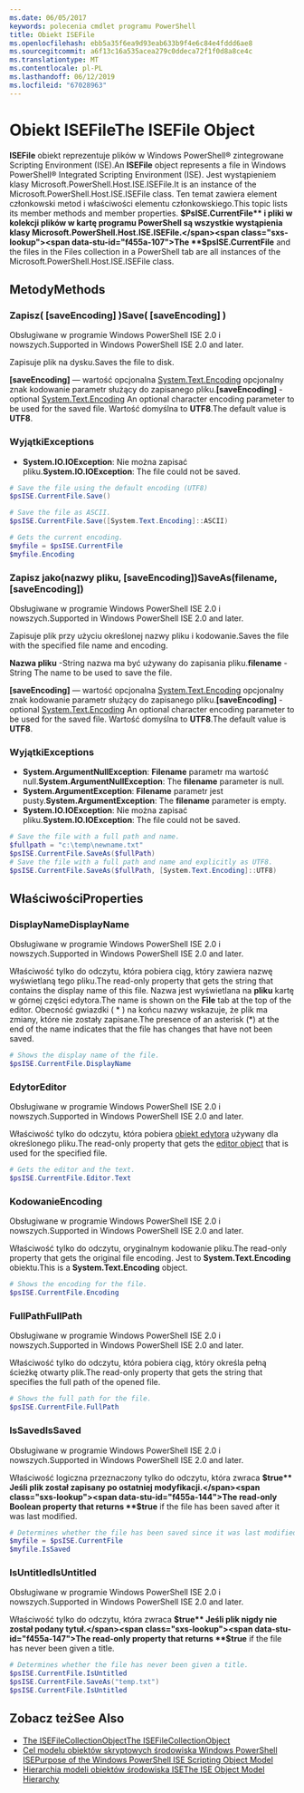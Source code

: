 ```yaml
---
ms.date: 06/05/2017
keywords: polecenia cmdlet programu PowerShell
title: Obiekt ISEFile
ms.openlocfilehash: ebb5a35f6ea9d93eab633b9f4e6c84e4fddd6ae8
ms.sourcegitcommit: a6f13c16a535acea279c0ddeca72f1f0d8a8ce4c
ms.translationtype: MT
ms.contentlocale: pl-PL
ms.lasthandoff: 06/12/2019
ms.locfileid: "67028963"
---
```

# <a name="the-isefile-object"></a><span data-ttu-id="f455a-103">Obiekt ISEFile</span><span class="sxs-lookup"><span data-stu-id="f455a-103">The ISEFile Object</span></span>

<span data-ttu-id="f455a-104">**ISEFile** obiekt reprezentuje plików w Windows PowerShell® zintegrowane Scripting Environment (ISE).</span><span class="sxs-lookup"><span data-stu-id="f455a-104">An **ISEFile** object represents a file in Windows PowerShell® Integrated Scripting Environment (ISE).</span></span> <span data-ttu-id="f455a-105">Jest wystąpieniem klasy Microsoft.PowerShell.Host.ISE.ISEFile.</span><span class="sxs-lookup"><span data-stu-id="f455a-105">It is an instance of the Microsoft.PowerShell.Host.ISE.ISEFile class.</span></span> <span data-ttu-id="f455a-106">Ten temat zawiera element członkowski metod i właściwości elementu członkowskiego.</span><span class="sxs-lookup"><span data-stu-id="f455a-106">This topic lists its member methods and member properties.</span></span> <span data-ttu-id="f455a-107">**$PsISE.CurrentFile** i pliki w kolekcji plików w kartę programu PowerShell są wszystkie wystąpienia klasy Microsoft.PowerShell.Host.ISE.ISEFile.</span><span class="sxs-lookup"><span data-stu-id="f455a-107">The **$psISE.CurrentFile** and the files in the Files collection in a PowerShell tab are all instances of the Microsoft.PowerShell.Host.ISE.ISEFile class.</span></span>

## <a name="methods"></a><span data-ttu-id="f455a-108">Metody</span><span class="sxs-lookup"><span data-stu-id="f455a-108">Methods</span></span>

### <a name="save-saveencoding-"></a><span data-ttu-id="f455a-109">Zapisz\( \[saveEncoding\] \)</span><span class="sxs-lookup"><span data-stu-id="f455a-109">Save\( \[saveEncoding\] \)</span></span>

<span data-ttu-id="f455a-110">Obsługiwane w programie Windows PowerShell ISE 2.0 i nowszych.</span><span class="sxs-lookup"><span data-stu-id="f455a-110">Supported in Windows PowerShell ISE 2.0 and later.</span></span>

<span data-ttu-id="f455a-111">Zapisuje plik na dysku.</span><span class="sxs-lookup"><span data-stu-id="f455a-111">Saves the file to disk.</span></span>

<span data-ttu-id="f455a-112">**\[saveEncoding\]**  — wartość opcjonalna [System.Text.Encoding](https://msdn.microsoft.com/library/system.text.encoding.aspx) opcjonalny znak kodowanie parametr służący do zapisanego pliku.</span><span class="sxs-lookup"><span data-stu-id="f455a-112">**\[saveEncoding\]** - optional [System.Text.Encoding](https://msdn.microsoft.com/library/system.text.encoding.aspx) An optional character encoding parameter to be used for the saved file.</span></span> <span data-ttu-id="f455a-113">Wartość domyślna to **UTF8**.</span><span class="sxs-lookup"><span data-stu-id="f455a-113">The default value is **UTF8**.</span></span>

### <a name="exceptions"></a><span data-ttu-id="f455a-114">Wyjątki</span><span class="sxs-lookup"><span data-stu-id="f455a-114">Exceptions</span></span>

- <span data-ttu-id="f455a-115">**System.IO.IOException**: Nie można zapisać pliku.</span><span class="sxs-lookup"><span data-stu-id="f455a-115">**System.IO.IOException**: The file could not be saved.</span></span>

```powershell
# Save the file using the default encoding (UTF8)
$psISE.CurrentFile.Save()

# Save the file as ASCII.
$psISE.CurrentFile.Save([System.Text.Encoding]::ASCII)

# Gets the current encoding.
$myfile = $psISE.CurrentFile
$myfile.Encoding
```

### <a name="saveasfilename-saveencoding"></a><span data-ttu-id="f455a-116">Zapisz jako\(nazwy pliku, \[saveEncoding\]\)</span><span class="sxs-lookup"><span data-stu-id="f455a-116">SaveAs\(filename, \[saveEncoding\]\)</span></span>

<span data-ttu-id="f455a-117">Obsługiwane w programie Windows PowerShell ISE 2.0 i nowszych.</span><span class="sxs-lookup"><span data-stu-id="f455a-117">Supported in Windows PowerShell ISE 2.0 and later.</span></span>

<span data-ttu-id="f455a-118">Zapisuje plik przy użyciu określonej nazwy pliku i kodowanie.</span><span class="sxs-lookup"><span data-stu-id="f455a-118">Saves the file with the specified file name and encoding.</span></span>

<span data-ttu-id="f455a-119">**Nazwa pliku** -String nazwa ma być używany do zapisania pliku.</span><span class="sxs-lookup"><span data-stu-id="f455a-119">**filename** - String The name to be used to save the file.</span></span>

<span data-ttu-id="f455a-120">**\[saveEncoding\]**  — wartość opcjonalna [System.Text.Encoding](https://msdn.microsoft.com/library/system.text.encoding.aspx) opcjonalny znak kodowanie parametr służący do zapisanego pliku.</span><span class="sxs-lookup"><span data-stu-id="f455a-120">**\[saveEncoding\]** - optional [System.Text.Encoding](https://msdn.microsoft.com/library/system.text.encoding.aspx) An optional character encoding parameter to be used for the saved file.</span></span> <span data-ttu-id="f455a-121">Wartość domyślna to **UTF8**.</span><span class="sxs-lookup"><span data-stu-id="f455a-121">The default value is **UTF8**.</span></span>

### <a name="exceptions"></a><span data-ttu-id="f455a-122">Wyjątki</span><span class="sxs-lookup"><span data-stu-id="f455a-122">Exceptions</span></span>

- <span data-ttu-id="f455a-123">**System.ArgumentNullException**: **Filename** parametr ma wartość null.</span><span class="sxs-lookup"><span data-stu-id="f455a-123">**System.ArgumentNullException**: The **filename** parameter is null.</span></span>
- <span data-ttu-id="f455a-124">**System.ArgumentException**: **Filename** parametr jest pusty.</span><span class="sxs-lookup"><span data-stu-id="f455a-124">**System.ArgumentException**: The **filename** parameter is empty.</span></span>
- <span data-ttu-id="f455a-125">**System.IO.IOException**: Nie można zapisać pliku.</span><span class="sxs-lookup"><span data-stu-id="f455a-125">**System.IO.IOException**: The file could not be saved.</span></span>

```powershell
# Save the file with a full path and name.
$fullpath = "c:\temp\newname.txt"
$psISE.CurrentFile.SaveAs($fullPath)
# Save the file with a full path and name and explicitly as UTF8.
$psISE.CurrentFile.SaveAs($fullPath, [System.Text.Encoding]::UTF8)
```

## <a name="properties"></a><span data-ttu-id="f455a-126">Właściwości</span><span class="sxs-lookup"><span data-stu-id="f455a-126">Properties</span></span>

### <a name="displayname"></a><span data-ttu-id="f455a-127">DisplayName</span><span class="sxs-lookup"><span data-stu-id="f455a-127">DisplayName</span></span>

<span data-ttu-id="f455a-128">Obsługiwane w programie Windows PowerShell ISE 2.0 i nowszych.</span><span class="sxs-lookup"><span data-stu-id="f455a-128">Supported in Windows PowerShell ISE 2.0 and later.</span></span>

<span data-ttu-id="f455a-129">Właściwość tylko do odczytu, która pobiera ciąg, który zawiera nazwę wyświetlaną tego pliku.</span><span class="sxs-lookup"><span data-stu-id="f455a-129">The read-only property that gets the string that contains the display name of this file.</span></span> <span data-ttu-id="f455a-130">Nazwa jest wyświetlana na **pliku** kartę w górnej części edytora.</span><span class="sxs-lookup"><span data-stu-id="f455a-130">The name is shown on the **File** tab at the top of the editor.</span></span> <span data-ttu-id="f455a-131">Obecność gwiazdki \( \* \) na końcu nazwy wskazuje, że plik ma zmiany, które nie zostały zapisane.</span><span class="sxs-lookup"><span data-stu-id="f455a-131">The presence of an asterisk \(\*\) at the end of the name indicates that the file has changes that have not been saved.</span></span>

```powershell
# Shows the display name of the file.
$psISE.CurrentFile.DisplayName
```

### <a name="editor"></a><span data-ttu-id="f455a-132">Edytor</span><span class="sxs-lookup"><span data-stu-id="f455a-132">Editor</span></span>

<span data-ttu-id="f455a-133">Obsługiwane w programie Windows PowerShell ISE 2.0 i nowszych.</span><span class="sxs-lookup"><span data-stu-id="f455a-133">Supported in Windows PowerShell ISE 2.0 and later.</span></span>

<span data-ttu-id="f455a-134">Właściwość tylko do odczytu, która pobiera [obiekt edytora](The-ISEEditor-Object.md) używany dla określonego pliku.</span><span class="sxs-lookup"><span data-stu-id="f455a-134">The read-only property that gets the [editor object](The-ISEEditor-Object.md) that is used for the specified file.</span></span>

```powershell
# Gets the editor and the text.
$psISE.CurrentFile.Editor.Text
```

### <a name="encoding"></a><span data-ttu-id="f455a-135">Kodowanie</span><span class="sxs-lookup"><span data-stu-id="f455a-135">Encoding</span></span>

<span data-ttu-id="f455a-136">Obsługiwane w programie Windows PowerShell ISE 2.0 i nowszych.</span><span class="sxs-lookup"><span data-stu-id="f455a-136">Supported in Windows PowerShell ISE 2.0 and later.</span></span>

<span data-ttu-id="f455a-137">Właściwość tylko do odczytu, oryginalnym kodowanie pliku.</span><span class="sxs-lookup"><span data-stu-id="f455a-137">The read-only property that gets the original file encoding.</span></span> <span data-ttu-id="f455a-138">Jest to **System.Text.Encoding** obiektu.</span><span class="sxs-lookup"><span data-stu-id="f455a-138">This is a **System.Text.Encoding** object.</span></span>

```powershell
# Shows the encoding for the file.
$psISE.CurrentFile.Encoding
```

### <a name="fullpath"></a><span data-ttu-id="f455a-139">FullPath</span><span class="sxs-lookup"><span data-stu-id="f455a-139">FullPath</span></span>

<span data-ttu-id="f455a-140">Obsługiwane w programie Windows PowerShell ISE 2.0 i nowszych.</span><span class="sxs-lookup"><span data-stu-id="f455a-140">Supported in Windows PowerShell ISE 2.0 and later.</span></span>

<span data-ttu-id="f455a-141">Właściwość tylko do odczytu, która pobiera ciąg, który określa pełną ścieżkę otwarty plik.</span><span class="sxs-lookup"><span data-stu-id="f455a-141">The read-only property that gets the string that specifies the full path of the opened file.</span></span>

```powershell
# Shows the full path for the file.
$psISE.CurrentFile.FullPath
```

### <a name="issaved"></a><span data-ttu-id="f455a-142">IsSaved</span><span class="sxs-lookup"><span data-stu-id="f455a-142">IsSaved</span></span>

<span data-ttu-id="f455a-143">Obsługiwane w programie Windows PowerShell ISE 2.0 i nowszych.</span><span class="sxs-lookup"><span data-stu-id="f455a-143">Supported in Windows PowerShell ISE 2.0 and later.</span></span>

<span data-ttu-id="f455a-144">Właściwość logiczna przeznaczony tylko do odczytu, która zwraca **$true** Jeśli plik został zapisany po ostatniej modyfikacji.</span><span class="sxs-lookup"><span data-stu-id="f455a-144">The read-only Boolean property that returns **$true** if the file has been saved after it was last modified.</span></span>

```powershell
# Determines whether the file has been saved since it was last modified.
$myfile = $psISE.CurrentFile
$myfile.IsSaved
```

### <a name="isuntitled"></a><span data-ttu-id="f455a-145">IsUntitled</span><span class="sxs-lookup"><span data-stu-id="f455a-145">IsUntitled</span></span>

<span data-ttu-id="f455a-146">Obsługiwane w programie Windows PowerShell ISE 2.0 i nowszych.</span><span class="sxs-lookup"><span data-stu-id="f455a-146">Supported in Windows PowerShell ISE 2.0 and later.</span></span>

<span data-ttu-id="f455a-147">Właściwość tylko do odczytu, która zwraca **$true** Jeśli plik nigdy nie został podany tytuł.</span><span class="sxs-lookup"><span data-stu-id="f455a-147">The read-only property that returns **$true** if the file has never been given a title.</span></span>

```powershell
# Determines whether the file has never been given a title.
$psISE.CurrentFile.IsUntitled
$psISE.CurrentFile.SaveAs("temp.txt")
$psISE.CurrentFile.IsUntitled
```

## <a name="see-also"></a><span data-ttu-id="f455a-148">Zobacz też</span><span class="sxs-lookup"><span data-stu-id="f455a-148">See Also</span></span>

- [<span data-ttu-id="f455a-149">The ISEFileCollectionObject</span><span class="sxs-lookup"><span data-stu-id="f455a-149">The ISEFileCollectionObject</span></span>](The-ISEFileCollection-Object.md)
- [<span data-ttu-id="f455a-150">Cel modelu obiektów skryptowych środowiska Windows PowerShell ISE</span><span class="sxs-lookup"><span data-stu-id="f455a-150">Purpose of the Windows PowerShell ISE Scripting Object Model</span></span>](Purpose-of-the-Windows-PowerShell-ISE-Scripting-Object-Model.md)
- [<span data-ttu-id="f455a-151">Hierarchia modeli obiektów środowiska ISE</span><span class="sxs-lookup"><span data-stu-id="f455a-151">The ISE Object Model Hierarchy</span></span>](The-ISE-Object-Model-Hierarchy.md)
